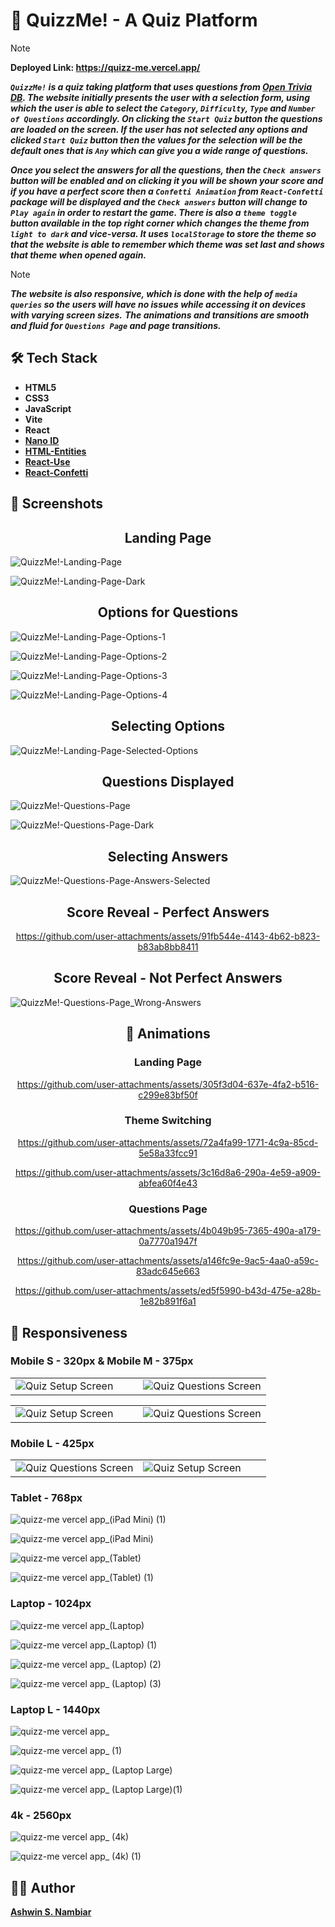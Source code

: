 # 💬 QuizzMe! - A Quiz Platform

> [!NOTE]
> **Deployed Link: https://quizz-me.vercel.app/**

***`QuizzMe!` is a quiz taking platform that uses questions from [Open Trivia DB](https://opentdb.com/api_config.php). The website initially presents the user with a selection form, using which the user is able to select the `Category`, `Difficulty`, `Type` and `Number of Questions` accordingly. On clicking the `Start Quiz` button the questions are loaded on the screen. If the user has not selected any options and clicked `Start Quiz` button then the values for the selection will be the default ones that is `Any` which can give you a wide range of questions.***

***Once you select the answers for all the questions, then the `Check answers` button will be enabled and on clicking it you will be shown your score and if you have a perfect score then a `Confetti Animation` from `React-Confetti` package will be displayed and the `Check answers` button will change to `Play again` in order to restart the game. There is also a `theme toggle` button available in the top right corner which changes the theme from `light to dark` and vice-versa. It uses `localStorage` to store the theme so that the website is able to remember which theme was set last and shows that theme when opened again.*** 

> [!NOTE]
> ***The website is also responsive, which is done with the help of `media queries` so the users will have no issues while accessing it on devices with varying screen sizes.***
> ***The animations and transitions are smooth and fluid for `Questions Page` and page transitions.***

## 🛠️ Tech Stack
- **HTML5**
- **CSS3**
- **JavaScript**
- **Vite**
- **React**
- **[Nano ID](https://www.npmjs.com/package/nanoid)**
- **[HTML-Entities](https://www.npmjs.com/package/html-entities)**
- **[React-Use](https://www.npmjs.com/package/react-use)**
- **[React-Confetti](https://www.npmjs.com/package/react-confetti)**

## 📸 Screenshots
<div align="center">
  <h2>Landing Page</h2>
</div>

![QuizzMe!-Landing-Page](https://github.com/user-attachments/assets/46b8d8c9-8b40-4c20-9668-057ec5d7abc9)

![QuizzMe!-Landing-Page-Dark](https://github.com/user-attachments/assets/2e0fa692-1295-4915-84f2-45b47228e29e)
<div align="center">
  <h2>Options for Questions</h2>
</div>

![QuizzMe!-Landing-Page-Options-1](https://github.com/user-attachments/assets/a0056cd4-0a90-43c6-850d-eeaed031eb5b)

![QuizzMe!-Landing-Page-Options-2](https://github.com/user-attachments/assets/09208ccd-8749-4c3f-b653-ba9b0f5e9790)

![QuizzMe!-Landing-Page-Options-3](https://github.com/user-attachments/assets/33992cda-229e-4b52-b683-e0b822331422)

![QuizzMe!-Landing-Page-Options-4](https://github.com/user-attachments/assets/0c7c7222-38f9-43d4-ac50-ce84aaa735fe)
<div align="center">
  <h2>Selecting Options</h2>
</div>

![QuizzMe!-Landing-Page-Selected-Options](https://github.com/user-attachments/assets/306bdc53-4702-4e8d-be7f-a3d95cb48802)
<div align="center">
  <h2>Questions Displayed</h2>
</div>

![QuizzMe!-Questions-Page](https://github.com/user-attachments/assets/7d5bf1b9-809a-4d6d-81ac-8d0bff18f728)

![QuizzMe!-Questions-Page-Dark](https://github.com/user-attachments/assets/9f7f7783-bd27-488c-ae79-026a2e4e4032)
<div align="center">
  <h2>Selecting Answers</h2>
</div>

![QuizzMe!-Questions-Page-Answers-Selected](https://github.com/user-attachments/assets/fd76e81b-88fb-4f55-98ff-0e212ff6d5fd)
<div align="center">
  <h2>Score Reveal - Perfect Answers</h2>
  
  https://github.com/user-attachments/assets/91fb544e-4143-4b62-b823-b83ab8bb8411
</div>

<div align="center">
  <h2>Score Reveal - Not Perfect Answers</h2>
</div>

![QuizzMe!-Questions-Page_Wrong-Answers](https://github.com/user-attachments/assets/3d4080bc-e72e-4bed-b7d9-bdaffacdc20e)
<div align="center">
  <h2>💫 Animations</h2>
  <h3>Landing Page</h3>
  
  https://github.com/user-attachments/assets/305f3d04-637e-4fa2-b516-c299e83bf50f
  <h3>Theme Switching</h3>

  https://github.com/user-attachments/assets/72a4fa99-1771-4c9a-85cd-5e58a33fcc91
  
  https://github.com/user-attachments/assets/3c16d8a6-290a-4e59-a909-abfea60f4e43
  <h3>Questions Page</h3>

  https://github.com/user-attachments/assets/4b049b95-7365-490a-a179-0a7770a1947f

  https://github.com/user-attachments/assets/a146fc9e-9ac5-4aa0-a59c-83adc645e663

  https://github.com/user-attachments/assets/ed5f5990-b43d-475e-a28b-1e82b891f6a1
</div>

## 📱 Responsiveness
<h3>Mobile S - 320px & Mobile M - 375px</h3>

<table>
<tr>
<td width="50%">
  <img src="https://github.com/user-attachments/assets/15a0dd40-f0de-4fdb-839b-6c0d1a0ea2ee" alt="Quiz Setup Screen"/>
</td>
<td width="50%">
  <img src="https://github.com/user-attachments/assets/32c72a61-9770-4e64-836e-fcb5dfb126c0" alt="Quiz Questions Screen"/>
</td>
</tr>
</table>

<table>
<tr>
<td width="50%">
  <img src="https://github.com/user-attachments/assets/ba6e6945-4cda-44db-9ffb-2d21e20bacbb" alt="Quiz Setup Screen" />
</td>
<td width="50%">
  <img src="https://github.com/user-attachments/assets/c5bb1416-c487-4272-b24a-b4a319f90c16" alt="Quiz Questions Screen" />
</td>
</tr>
</table>

<h3>Mobile L - 425px</h3>

<table>
<tr>
<td width="50%">
  <img src="https://github.com/user-attachments/assets/651a50f2-b511-4988-8767-6aada3c58dbb" alt="Quiz Questions Screen" />
</td>
<td width="50%">
  <img src="https://github.com/user-attachments/assets/a13e2b8f-3c1d-4f9e-a570-f2e4e6588757" alt="Quiz Setup Screen" />
</td>
</tr>
</table>

<h3>Tablet - 768px</h3>

![quizz-me vercel app_(iPad Mini) (1)](https://github.com/user-attachments/assets/1722e06f-9da3-4f4f-aef3-12d53ca381d5)

![quizz-me vercel app_(iPad Mini)](https://github.com/user-attachments/assets/21f20961-1b09-462c-814d-790839a8cadf)

![quizz-me vercel app_(Tablet)](https://github.com/user-attachments/assets/6789267e-2548-4b93-b744-eb91292f1fec)

![quizz-me vercel app_(Tablet) (1)](https://github.com/user-attachments/assets/543daf52-d62d-4b5a-8fe9-08895c9bc266)
<h3>Laptop - 1024px</h3>

![quizz-me vercel app_(Laptop)](https://github.com/user-attachments/assets/93965029-f9e5-4272-9816-7f61d9196801)

![quizz-me vercel app_(Laptop) (1)](https://github.com/user-attachments/assets/854e7293-1860-4edc-9f78-948c72f744d0)

![quizz-me vercel app_ (Laptop) (2)](https://github.com/user-attachments/assets/a02de169-85c0-451b-bfbd-ffd15fddfce5)

![quizz-me vercel app_ (Laptop) (3)](https://github.com/user-attachments/assets/4b162ccb-12fb-4754-b4a2-9c1308356c74)
<h3>Laptop L - 1440px</h3>

![quizz-me vercel app_](https://github.com/user-attachments/assets/f6297572-4308-47db-9360-f3aa8190c0b4)

![quizz-me vercel app_ (1)](https://github.com/user-attachments/assets/dbd3073e-9b58-4cb7-bb42-c46a20c8f92a)

![quizz-me vercel app_ (Laptop Large)](https://github.com/user-attachments/assets/3b5d649c-9b9b-4b2b-9b5e-88f59901ee6f)

![quizz-me vercel app_ (Laptop Large)(1)](https://github.com/user-attachments/assets/ecc51a7f-ba9b-4759-9cee-98774901010f)
<h3>4k - 2560px</h3>

![quizz-me vercel app_ (4k)](https://github.com/user-attachments/assets/4c8c6c06-3bf3-4882-812a-10ff1b5c0645)

![quizz-me vercel app_ (4k) (1)](https://github.com/user-attachments/assets/2a73f0c8-c46b-426b-b86c-c8d6eba94b01)


## 👷‍♂️ Author
**[Ashwin S. Nambiar](https://ashwin-s-nambiar.is-a.dev/)**
